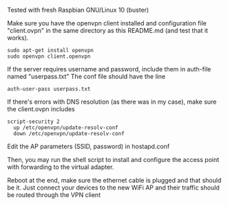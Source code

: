 Tested with fresh Raspbian GNU/Linux 10 (buster)


Make sure you have the openvpn client installed and configuration file "client.ovpn" in the same directory as this README.md (and test that it works).
```
sudo apt-get install openvpn
sudo openvpn client.openvpn
```
If the server requires username and password, include them in auth-file named "userpass.txt"
The conf file should have the line
```
auth-user-pass userpass.txt
```

If there's errors with DNS resolution (as there was in my case), make sure the client.ovpn includes
```
script-security 2
  up /etc/openvpn/update-resolv-conf
  down /etc/openvpn/update-resolv-conf
```

Edit the AP parameters (SSID, password) in hostapd.conf

Then, you may run the shell script to install and configure the access point with forwarding to the virtual adapter.

Reboot at the end, make sure the ethernet cable is plugged and that should be it. Just connect your devices to the new WiFi AP and their traffic should be routed through the VPN client
